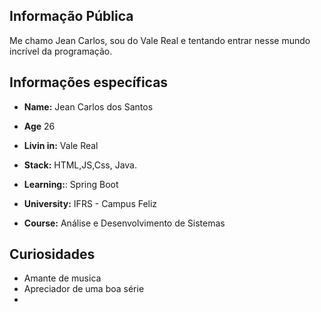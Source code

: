 ## Informação Pública

Me chamo Jean Carlos, sou do Vale Real e tentando entrar nesse mundo incrível da programação.

## Informações específicas

- **Name:** Jean Carlos dos Santos

- **Age** 26

- **Livin in:** Vale Real

- **Stack:** HTML,JS,Css, Java.

- **Learning:**: Spring Boot

- **University:** IFRS - Campus Feliz

- **Course:** Análise e Desenvolvimento de Sistemas

## Curiosidades

- Amante de musica
- Apreciador de uma boa série
- 
